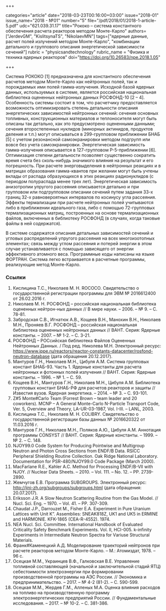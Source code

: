 +++

categories="article"
date="2018-03-23T00:16:00+03:00"
issue="2018-01"
issue_name="2018 - №01"
number="5"
file="/pdf/2018/01/2018-1-article-5.pdf"
udc="621.039.31.17"
title="Рококо – система константного обеспечения расчета реакторов методом Монте-Карло"
authors=["JerdevGM", "KislitsynaTS", "NikolaevMN"]
tags=["ядерные данные, расчет полей излучений методом Монте-Карло", "комбинации детального и группового описания энергетической зависимости сечений"]
rubric = "physicsandtechnology"
rubric_name = "Физика и техника ядерных реакторов"
doi="https://doi.org/10.26583/npe.2018.1.05"

+++

Система РОКОКО [1] предназначена для константного обеспечения расчетов методом Монте-Карло как нейтронных полей, так и порождаемых ими полей гамма-излучения. Исходной базой ядерных данных, используемых в системе, является российская национальная библиотека оцененных нейтронных данных РОСФОНД-10 [2 – 4]. Особенность системы состоит в том, что расчетчику предоставляется возможность оптимизировать степень детальности описания энергетических зависимостей нейтронных сечений: сечения основных топливных, конструкционных материалов и теплоносителя могут быть описаны так детально, как это предусмотрено оцененными данными; сечения второстепенных нуклидов (минорных актинидов, продуктов деления и т.п.) могут описываться в 299-групповом приближении БНАБ [5] с учетом резонансной самоэкранировки методом подгрупп или вовсе без учета самоэкранировки. Энергетическая зависимость гамма-излучения описывается в 127-групповом P-5-приближении [6]. Оптимизация степени детальности позволяет существенно сократить время счета без сколь-нибудь значимого влияния на результат и его погрешность. При расчете энерговыделения в нейтронных реакциях и в матрицах образования гамма-квантов при желании могут быть учтены вклады от распада образующихся в этих реакциях радионуклидов (с периодом полураспада менее трех лет). Энергетическая зависимость анизотропии упругого рассеяния описывается детально и при групповом или подгрупповом описании сечений путем задания 33-х границ 32-х равновероятных интервалов по косинусу угла рассеяния. Эффекты термализации при расчете нейтронных полей учитываются либо в приближении идеального газа, либо с помощью 72-групповых термализационных матриц, построенных на основе
термализационных файлов, включенных в библиотеку РОСФОНД (в случаях, когда таковые файлы в ней содержатся).

В системе содержатся описания детальных зависимостей сечений и угловых распределений упругого рассеяния на всех многоизотопных элементах; связь между углом рассеяния и потерей энергии в этом случае устанавливается с помощью зависящего от энергии эффективного атомного веса. Программные коды написаны на языке ФОРТРАН. Система легко встраивается в расчетные программы, реализующие метод Монте-Карло.

### Ссылки

1. Кислицина Т.С., Николаев М. Н. ROCOCO. Свидетельство о государственной регистрации программы для ЭВМ № 2016612400 от 26.02.2016 г.
2. Николаев М. Н. РОСФОНД – российская национальная библиотека оцененных нейтрон-ных данных // В мире науки. – 2006. – № 9. – С. 78-81.
3. Забродская С.В., Игнатюк А.В., Кощеев В.Н., Манохин В.Н., Николаев М.Н., Проняев В.Г. РОСФОНД – российская национальная библиотека оцененных нейтронных данных // ВАНТ. Серия: Ядерные константы. – 2007. – № 1-2. – С. 3-21.
4. РОСФОНД – РОСсийская библиотека Файлов Оцененных Нейтронных Данных. / Под ред. Николева М.Н. Электронный ресурс: https://www.ippe.ru/reactors/reactor-constants-datacenter/rosfond-neutron-database (дата обращения 20.12.2017).
5. Мантуров Г.Н., Николаев М.Н., Цибуля А.М. Система групповых констант БНАБ-93. Часть 1. Ядерные константы для расчета нейтронных и фотонных полей излучения // ВАНТ. Серия: Ядерные константы. – 1996. – № 1. – С. 59.
6. Кощеев В.Н., Мантуров Г.Н., Николаев М.Н., Цибуля А.М. Библиотека групповых констант БНАБ-РФ для расчетов реакторов и защиты // Известия вузов. Ядерная энергетика. – 2014. – № 3. – С. 93-101.
7. Z#5 Monte#Carlo Team (Forrest Brown – team leader and 20 coworkers). MCNP – A General Monte-Carlo N-Particle Transport Code, Ver. 5, Overview and Theory, LA-UR-03-1987, Vol. I-III. – LANL, 2003.
8. Кислицина Т.С., Николаев М. Н. COLIBRY. Свидетельство о государственной регистрации базы данных № 2016620322 от 11.03.2016 г.
9. Мантуров Г.Н., Николаев М.Н., Поляков А.Ю., Цибуля А.М. Аннотация программы CONSYST // ВАНТ. Серия: Ядерные константы. – 1999. – № 2. – С. 148.
10. NJOY99.0 Code System for Producing Pointwise and Multigroup Neutron and Photon Cross Sections from ENDF/B Data. RSICC Peripheral Shielding Routine Collection. Oak Ridge National Laboratory. Documentation for PSR-480/NJOY99.0 Code Package (March 2000).
11. MacFarlane R.E., Kahler A.C. Method for Processing ENDF/B-VII with NJOY. // Nuclear Data Sheets. – 2010. – Vol. 111. – No. 12. – PP. 2739-2890.
12. Жемчугов Е.В. Программа SUBGROUPS. Электронный ресурс: http://jini-zh.org/subgroups/subgroups.html (дата обращения: 20.07.2017).
13. Eriksson J.R. A Slow Neutron Scattering Routine from the Gas Model. // Nucl. Sci. Eng. – 1970. – Vol. 41. – PP. 307-309.
14. Chaudat J.P., Darrouzet M., Fisher E.A. Experiment in Pure Uranium Lattices with Unit K”. Assemblies: SNEAK818Z, UK1 and UK5 in ERMINE and HARMONIE. KFK-1865 (CEA-R-4552). 1974.
15. NEA Nucl. Sci. Committee. International Handbook of Evaluated Criticality Safety Benchmark Experiments. Vol. II, HCI-005. k-infinity Experiments in Intermediate Neutron Spectra for Vаriuse Structural Materials.
16. Франк#Каменецкий А.Д. Моделирование траекторий нейтронов при расчете реакторов методом Монте-Карло. – М.: Атомиздат, 1978. – 96 c.
17. Осецкая М.М., Украинцев В.Ф., Галковская В.Е. Управление топливной составляющей (начальной и заключительной стадий ЯТЦ) себестоимости электроэнергии при формировании производственной программы на АЭС России. // Экономика и предпринимательство. – 2017. – № 4-2 (81-2). – С. 590-599.
18. Осецкая М.М., Жердев Г.М., Алленых М.А. Оценка влияния расходов на топливо на производственную программу электроэнергетических предприятий России. // Фундаментальные исследования. – 2017. – № 10-2. – С. 381-386.